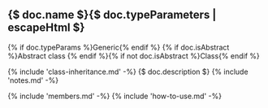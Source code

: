 ## {$ doc.name $}{$ doc.typeParameters | escapeHtml $}

{% if doc.typeParams %}<span class="badge badge-primary">Generic</span>{% endif %}
{% if doc.isAbstract %}<span class="badge badge-warning">Abstract class</span>
{% endif %}{% if not doc.isAbstract %}<span class="badge badge-warning">Class</span>{% endif %}

{% include 'class-inheritance.md' -%}
{$ doc.description  $}
{% include 'notes.md' -%}

{% include 'members.md' -%}
{% include 'how-to-use.md' -%}

